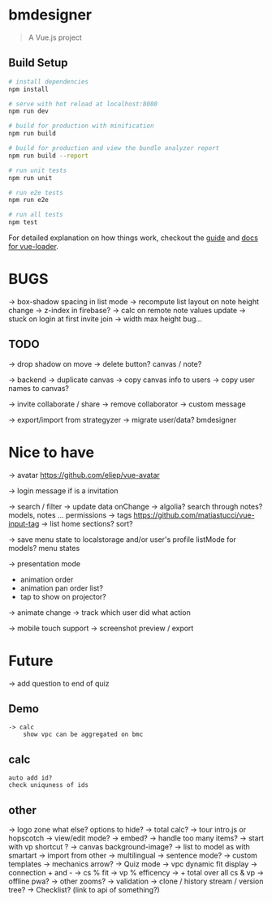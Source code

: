 # bmdesigner

> A Vue.js project

## Build Setup

``` bash
# install dependencies
npm install

# serve with hot reload at localhost:8080
npm run dev

# build for production with minification
npm run build

# build for production and view the bundle analyzer report
npm run build --report

# run unit tests
npm run unit

# run e2e tests
npm run e2e

# run all tests
npm test
```

For detailed explanation on how things work, checkout the [guide](http://vuejs-templates.github.io/webpack/) and [docs for vue-loader](http://vuejs.github.io/vue-loader).


# BUGS
-> box-shadow spacing in list mode
-> recompute list layout on note height change
-> z-index in firebase?
-> calc on remote note values update
-> stuck on login at first invite join
-> width max height bug...

## TODO

-> drop shadow on move
-> delete button? canvas / note?

-> backend
    -> duplicate canvas
    -> copy canvas info to users
    -> copy user names to canvas?

-> invite collaborate / share
    -> remove collaborator
    -> custom message

-> export/import from strategyzer
-> migrate user/data? bmdesigner

# Nice to have

-> avatar  https://github.com/eliep/vue-avatar

-> login message if is a invitation

-> search / filter
    -> update data onChange
    -> algolia? search through notes?
        models,
        notes
        ...
            permissions
-> tags https://github.com/matiastucci/vue-input-tag
-> list home sections? sort?

-> save menu state to localstorage and/or user's profile
    listMode for models?
    menu states


-> presentation mode
   - animation order
   - animation pan order list?
   - tap to show on projector?

-> animate change
-> track which user did what action

-> mobile touch support
-> screenshot preview / export


# Future

-> add question to end of quiz

## Demo
    -> calc
        show vpc can be aggregated on bmc

## calc
    auto add id?
    check uniquness of ids

## other

-> logo zone what else? options to hide?
    -> total calc?
-> tour intro.js or hopscotch
-> view/edit mode?
    -> embed?
-> handle too many items?
-> start with vp shortcut ?
-> canvas background-image?
-> list to model as with smartart
-> import from other
-> multilingual
-> sentence mode?
-> custom templates
-> mechanics arrow?
-> Quiz mode
-> vpc dynamic fit display
    -> connection + and -
    -> cs  % fit
    -> vp % efficency
    -> + total over all cs & vp
-> offline pwa?
-> other zooms?
-> validation
-> clone / history stream / version tree?
-> Checklist? (link to api of something?)
